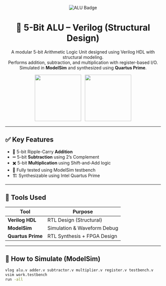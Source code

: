 <p align="center">
  <img src="https://img.shields.io/badge/Verilog-5bit--ALU-blueviolet?style=for-the-badge&logo=verilog&logoColor=white" alt="ALU Badge"/>
</p>

<h1 align="center">🔢 5-Bit ALU – Verilog (Structural Design)</h1> 

<p align="center">
  A modular 5-bit Arithmetic Logic Unit designed using Verilog HDL with structural modeling. <br>
  Performs addition, subtraction, and multiplication with register-based I/O. <br>
  Simulated in <strong>ModelSim</strong> and synthesized using <strong>Quartus Prime</strong>.
</p>

<p align="center">
  <img src="https://github-readme-stats.vercel.app/api?username=Muhammad-Taha-Ansari&show_icons=true&theme=radical&hide=contribs" height="150"/> &nbsp;
  <img src="https://github-readme-stats.vercel.app/api/top-langs/?username=Muhammad-Taha-Ansari&layout=compact&theme=radical" height="150"/>
</p>

---

## ✅ Key Features

- 🔢 5-bit Ripple-Carry **Addition**
- ➖ 5-bit **Subtraction** using 2’s Complement
- ✖️ 5-bit **Multiplication** using Shift-and-Add logic
- 🧪 Fully tested using ModelSim testbench
- 🏗️ Synthesizable using Intel Quartus Prime

---

## 🔧 Tools Used

| Tool            | Purpose                      |
|-----------------|------------------------------|
| **Verilog HDL** | RTL Design (Structural)      |
| **ModelSim**    | Simulation & Waveform Debug  |
| **Quartus Prime** | RTL Synthesis + FPGA Design |

---

## 🧪 How to Simulate (ModelSim)

```bash
vlog alu.v adder.v subtractor.v multiplier.v register.v testbench.v
vsim work.testbench
run -all
